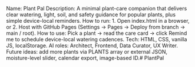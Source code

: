 Name: Plant Pal
Description: A minimal plant-care companion that delivers clear watering, light, soil, and safety guidance for popular plants, plus simple device-local reminders.
How to run:
	1.	Open index.html in a browser, or
	2.	Host with GitHub Pages (Settings → Pages → Deploy from branch → main / root).
How to use: Pick a plant → read the care card → click Remind me to schedule device-local watering cadences.
Tech: HTML, CSS, vanilla JS, localStorage.
AI roles: Architect, Frontend, Data Curator, UX Writer.
Future ideas: add more plants via PLANTS array or external JSON, moisture-level slider, calendar export, image-based ID.# PlantPal
